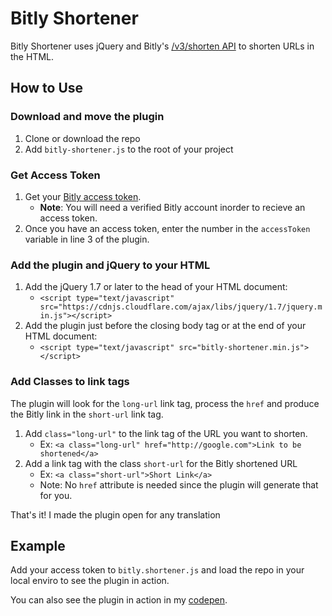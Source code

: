 # Bitly Shortener

Bitly Shortener uses jQuery and Bitly's [/v3/shorten API](https://dev.bitly.com/links.html#v3_shorten) to shorten URLs in the HTML. 

## How to Use

### Download and move the plugin
1. Clone or download the repo
2. Add `bitly-shortener.js` to the root of your project

### Get Access Token
1. Get your [Bitly access token](https://bitly.com/a/oauth_apps).
	- **Note**: You will need a verified Bitly account inorder to recieve an access token.
2. Once you have an access token, enter the number in the `accessToken` variable in line 3 of the plugin. 

### Add the plugin and jQuery to your HTML
1. Add the jQuery 1.7 or later to the head of your HTML document: 
	- `<script type="text/javascript" src="https://cdnjs.cloudflare.com/ajax/libs/jquery/1.7/jquery.min.js"></script>`
2. Add the plugin just before the closing body tag or at the end of your HTML document:
	- `<script type="text/javascript" src="bitly-shortener.min.js"></script>`

### Add Classes to link tags
The plugin will look for the `long-url` link tag, process the `href` and produce the Bitly link in the `short-url` link tag. 
1. Add `class="long-url"` to the link tag of the URL you want to shorten.
	- Ex: `<a class="long-url" href="http://google.com">Link to be shortened</a>`
2. Add a link tag with the class `short-url` for the Bitly shortened URL
	- Ex: `<a class="short-url">Short Link</a>`
	- Note: No `href` attribute is needed since the plugin will generate that for you.

That's it! I made the plugin open for any translation 	

## Example
Add your access token to `bitly.shortener.js` and load the repo in your local enviro to see the plugin in action. 

You can also see the plugin in action in my [codepen](http://codepen.io/ecupaio/pen/ezpVPR). 